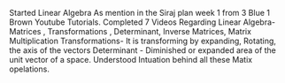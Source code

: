 Started Linear Algebra As mention in the Siraj plan week 1 from 3 Blue 1 Brown Youtube Tutorials.
Completed 7 Videos Regarding Linear Algebra-Matrices , Transformations , Determinant, Inverse Matrices, Matrix Multiplication
Transformations- It is transforming by expanding, Rotating, the axis of the vectors
Determinant - Diminished or expanded area of the unit vector of a space.
Understood Intuation behind all these Matix opelations.

